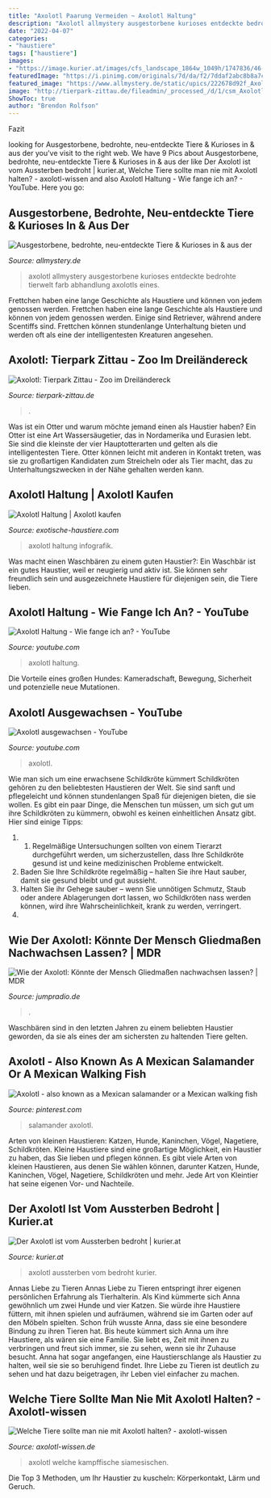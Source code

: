 ```yaml
---
title: "Axolotl Paarung Vermeiden ~ Axolotl Haltung"
description: "Axolotl allmystery ausgestorbene kurioses entdeckte bedrohte tierwelt farb abhandlung axolotls eines"
date: "2022-04-07"
categories:
- "haustiere"
tags: ["haustiere"]
images:
- "https://image.kurier.at/images/cfs_landscape_1864w_1049h/1747836/46-55417742.jpg"
featuredImage: "https://i.pinimg.com/originals/7d/da/f2/7ddaf2abc8b8a7c7445690c8eed0e05a.jpg"
featured_image: "https://www.allmystery.de/static/upics/222678d92f_Axolotl.jpg"
image: "http://tierpark-zittau.de/fileadmin/_processed_/d/1/csm_Axolotl-in-typischer-Wildfaerbung_dbe1acc31c.jpg"
ShowToc: true
author: "Brendon Rolfson"
---
```



Fazit

	

		
looking for Ausgestorbene, bedrohte, neu-entdeckte Tiere &amp; Kurioses in &amp; aus der you've visit to the right web. We have 9 Pics about Ausgestorbene, bedrohte, neu-entdeckte Tiere &amp; Kurioses in &amp; aus der like Der Axolotl ist vom Aussterben bedroht | kurier.at, Welche Tiere sollte man nie mit Axolotl halten? - axolotl-wissen and also Axolotl Haltung - Wie fange ich an? - YouTube. Here you go:
		
    
## Ausgestorbene, Bedrohte, Neu-entdeckte Tiere &amp; Kurioses In &amp; Aus Der

<img loading=lazy src="https://www.allmystery.de/static/upics/222678d92f_Axolotl.jpg" onerror="this.onerror=null;this.src='https://tse1.mm.bing.net/th?id=OIP.PRPFt3VVsHHZ5mujLzB4SgHaFj&amp;pid=15.1';" alt="Ausgestorbene, bedrohte, neu-entdeckte Tiere &amp; Kurioses in &amp; aus der">

_Source: allmystery.de_

>axolotl allmystery ausgestorbene kurioses entdeckte bedrohte tierwelt farb abhandlung axolotls eines. 

	

Frettchen haben eine lange Geschichte als Haustiere und können von jedem genossen werden.
Frettchen haben eine lange Geschichte als Haustiere und können von jedem genossen werden. Einige sind Retriever, während andere Scentiffs sind. Frettchen können stundenlange Unterhaltung bieten und werden oft als eine der intelligentesten Kreaturen angesehen.

    
## Axolotl: Tierpark Zittau - Zoo Im Dreiländereck

<img loading=lazy src="http://tierpark-zittau.de/fileadmin/_processed_/d/1/csm_Axolotl-in-typischer-Wildfaerbung_dbe1acc31c.jpg" onerror="this.onerror=null;this.src='https://tse3.mm.bing.net/th?id=OIP.n2YM2UAj8wj_zz7CCZMHIAAAAA&amp;pid=15.1';" alt="Axolotl: Tierpark Zittau - Zoo im Dreiländereck">

_Source: tierpark-zittau.de_

>. 

	

Was ist ein Otter und warum möchte jemand einen als Haustier haben?
Ein Otter ist eine Art Wassersäugetier, das in Nordamerika und Eurasien lebt. Sie sind die kleinste der vier Hauptotterarten und gelten als die intelligentesten Tiere. Otter können leicht mit anderen in Kontakt treten, was sie zu großartigen Kandidaten zum Streicheln oder als Tier macht, das zu Unterhaltungszwecken in der Nähe gehalten werden kann.

    
## Axolotl Haltung | Axolotl Kaufen

<img loading=lazy src="https://exotische-haustiere.com/wp-content/uploads/2019/01/Infografik-Axolotl_hochkant-518x630.jpg" onerror="this.onerror=null;this.src='https://tse1.mm.bing.net/th?id=OIP.t6kVpiggfkBIzvGJHjjHPgHaJA&amp;pid=15.1';" alt="Axolotl Haltung | Axolotl kaufen">

_Source: exotische-haustiere.com_

>axolotl haltung infografik. 

	

Was macht einen Waschbären zu einem guten Haustier?:
Ein Waschbär ist ein gutes Haustier, weil er neugierig und aktiv ist. Sie können sehr freundlich sein und ausgezeichnete Haustiere für diejenigen sein, die Tiere lieben.

    
## Axolotl Haltung - Wie Fange Ich An? - YouTube

<img loading=lazy src="https://i.ytimg.com/vi/fu7svdpx3v4/hqdefault.jpg" onerror="this.onerror=null;this.src='https://tse4.mm.bing.net/th?id=OIP.cE9fPvX0D1DVeUTKrMZBiwHaFj&amp;pid=15.1';" alt="Axolotl Haltung - Wie fange ich an? - YouTube">

_Source: youtube.com_

>axolotl haltung. 

	

Die Vorteile eines großen Hundes: Kameradschaft, Bewegung, Sicherheit und potenzielle neue Mutationen.

    
## Axolotl Ausgewachsen - YouTube

<img loading=lazy src="https://i.ytimg.com/vi/hNkJlOUO1Jo/maxresdefault.jpg" onerror="this.onerror=null;this.src='https://tse1.mm.bing.net/th?id=OIP.pqQsgT2-DnU6wMWLXZPbFgHaEK&amp;pid=15.1';" alt="Axolotl ausgewachsen - YouTube">

_Source: youtube.com_

>axolotl. 

	

Wie man sich um eine erwachsene Schildkröte kümmert
Schildkröten gehören zu den beliebtesten Haustieren der Welt. Sie sind sanft und pflegeleicht und können stundenlangen Spaß für diejenigen bieten, die sie wollen. Es gibt ein paar Dinge, die Menschen tun müssen, um sich gut um ihre Schildkröten zu kümmern, obwohl es keinen einheitlichen Ansatz gibt. Hier sind einige Tipps:
1. 1. Regelmäßige Untersuchungen sollten von einem Tierarzt durchgeführt werden, um sicherzustellen, dass Ihre Schildkröte gesund ist und keine medizinischen Probleme entwickelt.
2. Baden Sie Ihre Schildkröte regelmäßig – halten Sie ihre Haut sauber, damit sie gesund bleibt und gut aussieht.
3. Halten Sie ihr Gehege sauber – wenn Sie unnötigen Schmutz, Staub oder andere Ablagerungen dort lassen, wo Schildkröten nass werden können, wird ihre Wahrscheinlichkeit, krank zu werden, verringert.
4.

    
## Wie Der Axolotl: Könnte Der Mensch Gliedmaßen Nachwachsen Lassen? | MDR

<img loading=lazy src="https://www.mdr.de/wissen/axolotl-104_v-variantBig16x9_w-576_zc-915c23fa.jpg?version=31245" onerror="this.onerror=null;this.src='https://tse1.mm.bing.net/th?id=OIP.AMBaubAgGroR1AHG7LzJCwHaEK&amp;pid=15.1';" alt="Wie der Axolotl: Könnte der Mensch Gliedmaßen nachwachsen lassen? | MDR">

_Source: jumpradio.de_

>. 

	

Waschbären sind in den letzten Jahren zu einem beliebten Haustier geworden, da sie als eines der am sichersten zu haltenden Tiere gelten.

    
## Axolotl - Also Known As A Mexican Salamander Or A Mexican Walking Fish

<img loading=lazy src="https://i.pinimg.com/originals/7d/da/f2/7ddaf2abc8b8a7c7445690c8eed0e05a.jpg" onerror="this.onerror=null;this.src='https://tse2.mm.bing.net/th?id=OIP.oPmPslwfJcTs8D9Xkm11vwHaFw&amp;pid=15.1';" alt="Axolotl - also known as a Mexican salamander or a Mexican walking fish">

_Source: pinterest.com_

>salamander axolotl. 

	

Arten von kleinen Haustieren: Katzen, Hunde, Kaninchen, Vögel, Nagetiere, Schildkröten.
Kleine Haustiere sind eine großartige Möglichkeit, ein Haustier zu haben, das Sie lieben und pflegen können. Es gibt viele Arten von kleinen Haustieren, aus denen Sie wählen können, darunter Katzen, Hunde, Kaninchen, Vögel, Nagetiere, Schildkröten und mehr. Jede Art von Kleintier hat seine eigenen Vor- und Nachteile.

    
## Der Axolotl Ist Vom Aussterben Bedroht | Kurier.at

<img loading=lazy src="https://image.kurier.at/images/cfs_landscape_1864w_1049h/1747836/46-55417742.jpg" onerror="this.onerror=null;this.src='https://tse3.mm.bing.net/th?id=OIP.lqFNy9Mx2CWJKx0CzfZF5gHaEK&amp;pid=15.1';" alt="Der Axolotl ist vom Aussterben bedroht | kurier.at">

_Source: kurier.at_

>axolotl aussterben vom bedroht kurier. 

	

Annas Liebe zu Tieren
Annas Liebe zu Tieren entspringt ihrer eigenen persönlichen Erfahrung als Tierhalterin. Als Kind kümmerte sich Anna gewöhnlich um zwei Hunde und vier Katzen. Sie würde ihre Haustiere füttern, mit ihnen spielen und aufräumen, während sie im Garten oder auf den Möbeln spielten. Schon früh wusste Anna, dass sie eine besondere Bindung zu ihren Tieren hat.
Bis heute kümmert sich Anna um ihre Haustiere, als wären sie eine Familie. Sie liebt es, Zeit mit ihnen zu verbringen und freut sich immer, sie zu sehen, wenn sie ihr Zuhause besucht. Anna hat sogar angefangen, eine Haustierschlange als Haustier zu halten, weil sie sie so beruhigend findet. Ihre Liebe zu Tieren ist deutlich zu sehen und hat dazu beigetragen, ihr Leben viel einfacher zu machen.

    
## Welche Tiere Sollte Man Nie Mit Axolotl Halten? - Axolotl-wissen

<img loading=lazy src="https://axolotl-wissen.de/wp-content/uploads/2021/04/timothy-dykes-9QjN7BAnBpY-unsplash-1024x683.jpg" onerror="this.onerror=null;this.src='https://tse2.mm.bing.net/th?id=OIP.warH4UoCXVnpYXGi8Bj97wHaE8&amp;pid=15.1';" alt="Welche Tiere sollte man nie mit Axolotl halten? - axolotl-wissen">

_Source: axolotl-wissen.de_

>axolotl welche kampffische siamesischen. 

	

Die Top 3 Methoden, um Ihr Haustier zu kuscheln: Körperkontakt, Lärm und Geruch.

